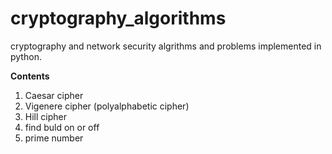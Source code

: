 # cryptography_algorithms
cryptography and network security algrithms and problems implemented in python.

 **Contents**
1. Caesar cipher
2. Vigenere cipher (polyalphabetic cipher)
3. Hill cipher
4. find buld on or off
5. prime number

